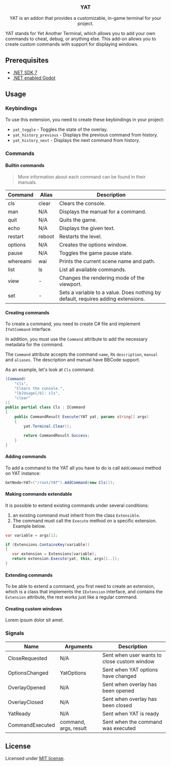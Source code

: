 <div align="center">
	<h3>YAT</h1>
	<p>YAT is an addon that provides a customizable, in-game terminal for your project.</p>
</div>

YAT stands for Yet Another Terminal, which allows you to add your own commands to cheat, debug, or anything else. This add-on allows you to create custom commands with support for displaying windows.

## Prerequisites

-   [.NET SDK 7](https://dotnet.microsoft.com/en-us/download)
-   [.NET enabled Godot](https://godotengine.org/download/windows/)

## Usage

### Keybindings

To use this extension, you need to create these keybindings in your project:

-   `yat_toggle` - Toggles the state of the overlay.
-   `yat_history_previous` - Displays the previous command from history.
-   `yat_history_next` - Displays the next command from history.

### Commands

#### Builtin commands

> More information about each command can be found in their manuals.

| Command  | Alias  | Description                                                                      |
| -------- | ------ | -------------------------------------------------------------------------------- |
| cls      | clear  | Clears the console.                                                              |
| man      | N/A    | Displays the manual for a command.                                               |
| quit     | N/A    | Quits the game.                                                                  |
| echo     | N/A    | Displays the given text.                                                         |
| restart  | reboot | Restarts the level.                                                              |
| options  | N/A    | Creates the options window.                                                      |
| pause    | N/A    | Toggles the game pause state.                                                    |
| whereami | wai    | Prints the current scene name and path.                                          |
| list     | ls     | List all available commands.                                                     |
| view     | -      | Changes the rendering mode of the viewport.                                      |
| set      | -      | Sets a variable to a value. Does nothing by default, requires adding extensions. |

#### Creating commands

To create a command, you need to create C# file and implement `IYatCommand` interface.

In addition, you must use the `Command` attribute to add the necessary metadata for the command.

The `Command` attribute accepts the command `name`, its `description`, `manual` and `aliases`. The description and manual have BBCode support.

As an example, let's look at `Cls` command:

```csharp
[Command(
	"cls",
	"Clears the console.",
	"[b]Usage[/b]: cls",
	"clear"
)]
public partial class Cls : ICommand
{
	public CommandResult Execute(YAT yat, params string[] args)
	{
		yat.Terminal.Clear();

		return CommandResult.Success;
	}
}
```

#### Adding commands

To add a command to the YAT all you have to do is call `AddCommand` method on YAT instance:

```csharp
GetNode<YAT>("/root/YAT").AddCommand(new Cls());
```

#### Making commands extendable

It is possible to extend existing commands under several conditions:

1. an existing command must inherit from the class `Extensible`.
2. The command must call the `Execute` method on a specific extension. Example below.

```csharp
var variable = args[1];

if (Extensions.ContainsKey(variable))
{
   var extension = Extensions[variable];
   return extension.Execute(yat, this, args[1..]);
}
```

#### Extending commands

To be able to extend a command, you first need to create an extension, which is a class that implements the `IExtension` interface, and contains the `Extension` attribute, the rest works just like a regular command.

#### Creating custom windows

Lorem ipsum dolor sit amet.

### Signals

| Name            | Arguments             | Description                                 |
| --------------- | --------------------- | ------------------------------------------- |
| CloseRequested  | N/A                   | Sent when user wants to close custom window |
| OptionsChanged  | YatOptions            | Sent when YAT options have changed          |
| OverlayOpened   | N/A                   | Sent when overlay has been opened           |
| OverlayClosed   | N/A                   | Sent when overlay has been closed           |
| YatReady        | N/A                   | Sent when YAT is ready                      |
| CommandExecuted | command, args, result | Sent when the command was executed          |

## License

Licensed under [MIT license](./LICENSE).
